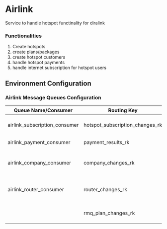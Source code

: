# Airlink

Service to handle hotspot functinality for diralink

### Functionalities

1. Create hotspots
2. create plans/packages
3. create hotspot customers
4. handle hotspot payments
5. handle internet subscription for hotspot users

## Environment Configuration

### Airlink Message Queues Configuration

| Queue Name/Consumer           | Routing Key                     | Description                             |
| ----------------------------- | ------------------------------- | --------------------------------------- |
| airlink_subscription_consumer | hotspot_subscription_changes_rk | Internet Subscription notification      |
| airlink_payment_consumer      | payment_results_rk              | Payment notifications                   |
| airlink_company_consumer      | company_changes_rk              | handle notification for payment changes |
| airlink_router_consumer       | router_changes_rk               | handle notifications for router changes |
|                               | rmq_plan_changes_rk             | Handle plan/packages notifications      |

###
